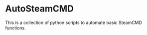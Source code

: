 AutoSteamCMD
============

This is a collection of python scripts to automate basic SteamCMD functions.
